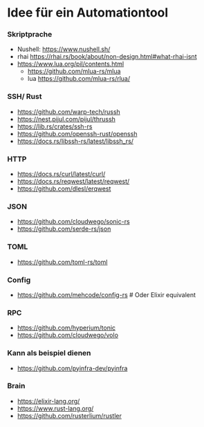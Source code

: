 # Idee für ein Automationtool



### Skriptprache

- Nushell: https://www.nushell.sh/
- rhai https://rhai.rs/book/about/non-design.html#what-rhai-isnt
- https://www.lua.org/pil/contents.html
  -   https://github.com/mlua-rs/mlua
  -   lua https://github.com/mlua-rs/rlua/




### SSH/ Rust

- https://github.com/warp-tech/russh
- https://nest.pijul.com/pijul/thrussh
- https://lib.rs/crates/ssh-rs
- https://github.com/openssh-rust/openssh
- https://docs.rs/libssh-rs/latest/libssh_rs/


### HTTP
- https://docs.rs/curl/latest/curl/
- https://docs.rs/reqwest/latest/reqwest/
- https://github.com/dlesl/erqwest

### JSON
- https://github.com/cloudwego/sonic-rs
- https://github.com/serde-rs/json

### TOML
- https://github.com/toml-rs/toml


### Config
- https://github.com/mehcode/config-rs # Oder Elixir equivalent



### RPC
- https://github.com/hyperium/tonic
- https://github.com/cloudwego/volo


### Kann als beispiel dienen
- https://github.com/pyinfra-dev/pyinfra
  



### Brain
- https://elixir-lang.org/
- https://www.rust-lang.org/
- https://github.com/rusterlium/rustler
